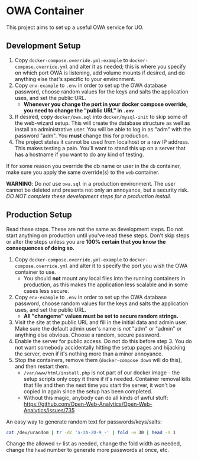 # OWA Container

This project aims to set up a useful OWA service for UO.

## Development Setup

1. Copy `docker-compose.override.yml-example` to `docker-compose.override.yml`
   and alter it as needed; this is where you specify on which port OWA is
   listening, add volume mounts if desired, and do anything else that's
   specific to your environment.
2. Copy `env-example` to `.env` in order to set up the OWA database password,
   choose random values for the keys and salts the application uses, and set
   the public URL.
   - **Whenever you change the port in your docker compose override, you need
     to change the "public URL" in `.env`**
3. If desired, copy `docker/owa.sql` into `docker/mysql-init` to skip some of
   the web-wizard setup.  This will create the database structure as well as
   install an administrative user.  You will be able to log in as "adm" with
   the password "adm".  You **must** change this for production.
4. The project states it cannot be used from localhost or a raw IP address.
   This makes testing a pain.  You'll want to stand this up on a server that
   has a hostname if you want to do any kind of testing.

If for some reason you override the db name or user in the `db` container, make
sure you apply the same override(s) to the `web` container.

**WARNING**: Do *not* use `owa.sql` in a production environment.  The user
cannot be deleted and presents not only an annoyance, but a security risk.  *DO
NOT complete these development steps for a production install.*

## Production Setup

Read these steps.  These are not the same as development steps.  Do not start
anything on production until you've read these steps.  Don't skip steps or
alter the steps unless you are **100% certain that you know the consequences of
doing so.**

1. Copy `docker-compose.override.yml-example` to `docker-compose.override.yml`
   and alter it to specify the port you wish the OWA container to use.
   - You should **not** mount any local files into the running containers in
     production, as this makes the application less scalable and in some cases
     less secure.
2. Copy `env-example` to `.env` in order to set up the OWA database password,
   choose random values for the keys and salts the application uses, and set
   the public URL.
   - **All "changeme" values must be set to secure random strings.**
3. Visit the site at the public URL and fill in the initial data and admin
   user.  Make sure the default admin user's name is *not* "adm" or "admin" or
   anything else obvious.  Choose a random, secure password.
4. Enable the server for public access.  Do not do this before step 3.  You do
   not want somebody accidentally hitting the setup pages and hijacking the
   server, even if it's nothing more than a minor annoyance.
5. Stop the containers, remove them (`docker-compose down` will do this), and
   then restart them.
   - `/var/www/html/install.php` is not part of our docker image - the setup
     scripts only copy it there if it's needed.  Container removal kills that
     file and then the next time you start the server, it won't be copied in
     again since the setup has been completed.
   - Without this magic, anybody can do all kinds of awful stuff:
     https://github.com/Open-Web-Analytics/Open-Web-Analytics/issues/735

An easy way to generate random text for passwords/keys/salts:

```bash
cat /dev/urandom | tr -dc 'a-zA-Z0-9_-' | fold -w 30 | head -n 1
```

Change the allowed `tr` list as needed, change the fold width as needed, change
the `head` number to generate more passwords at once, etc.
